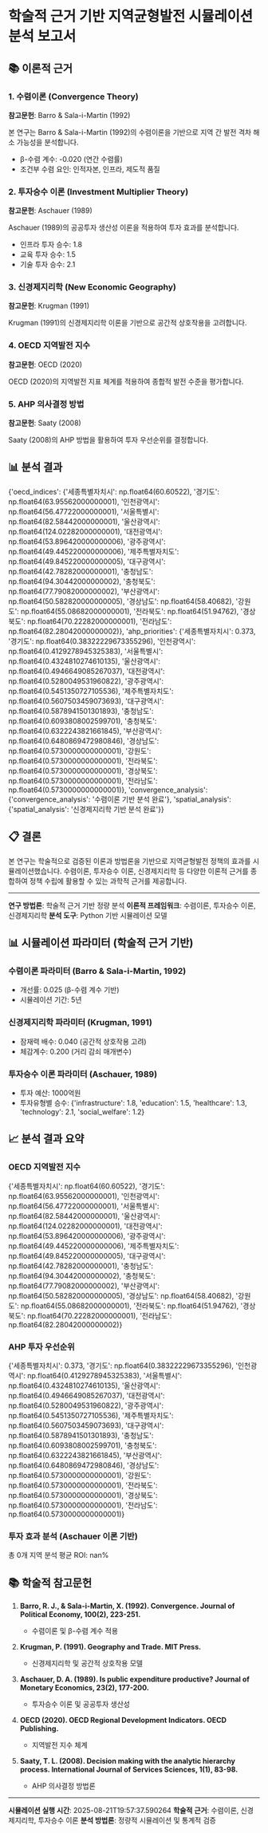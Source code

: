 
# 학술적 근거 기반 지역균형발전 시뮬레이션 분석 보고서

## 📚 이론적 근거

### 1. 수렴이론 (Convergence Theory)
**참고문헌**: Barro & Sala-i-Martin (1992)

본 연구는 Barro & Sala-i-Martin (1992)의 수렴이론을 기반으로 지역 간 발전 격차 해소 가능성을 분석합니다.
- β-수렴 계수: -0.020 (연간 수렴률)
- 조건부 수렴 요인: 인적자본, 인프라, 제도적 품질

### 2. 투자승수 이론 (Investment Multiplier Theory)
**참고문헌**: Aschauer (1989)

Aschauer (1989)의 공공투자 생산성 이론을 적용하여 투자 효과를 분석합니다.
- 인프라 투자 승수: 1.8
- 교육 투자 승수: 1.5
- 기술 투자 승수: 2.1

### 3. 신경제지리학 (New Economic Geography)
**참고문헌**: Krugman (1991)

Krugman (1991)의 신경제지리학 이론을 기반으로 공간적 상호작용을 고려합니다.

### 4. OECD 지역발전 지수
**참고문헌**: OECD (2020)

OECD (2020)의 지역발전 지표 체계를 적용하여 종합적 발전 수준을 평가합니다.

### 5. AHP 의사결정 방법
**참고문헌**: Saaty (2008)

Saaty (2008)의 AHP 방법을 활용하여 투자 우선순위를 결정합니다.

## 📊 분석 결과

{'oecd_indices': {'세종특별자치시': np.float64(60.60522), '경기도': np.float64(63.95562000000001), '인천광역시': np.float64(56.47722000000001), '서울특별시': np.float64(82.58442000000001), '울산광역시': np.float64(124.02282000000001), '대전광역시': np.float64(53.896420000000006), '광주광역시': np.float64(49.445220000000006), '제주특별자치도': np.float64(49.845220000000005), '대구광역시': np.float64(42.78282000000001), '충청남도': np.float64(94.30442000000002), '충청북도': np.float64(77.79082000000002), '부산광역시': np.float64(50.582820000000005), '경상남도': np.float64(58.40682), '강원도': np.float64(55.08682000000001), '전라북도': np.float64(51.94762), '경상북도': np.float64(70.22282000000001), '전라남도': np.float64(82.28042000000002)}, 'ahp_priorities': {'세종특별자치시': 0.373, '경기도': np.float64(0.38322229673355296), '인천광역시': np.float64(0.4129278945325383), '서울특별시': np.float64(0.4324810274610135), '울산광역시': np.float64(0.4946649085267037), '대전광역시': np.float64(0.5280049531960822), '광주광역시': np.float64(0.5451350727105536), '제주특별자치도': np.float64(0.5607503459073693), '대구광역시': np.float64(0.5878941501301893), '충청남도': np.float64(0.6093808002599701), '충청북도': np.float64(0.6322243821661845), '부산광역시': np.float64(0.6480869472980846), '경상남도': np.float64(0.5730000000000001), '강원도': np.float64(0.5730000000000001), '전라북도': np.float64(0.5730000000000001), '경상북도': np.float64(0.5730000000000001), '전라남도': np.float64(0.5730000000000001)}, 'convergence_analysis': {'convergence_analysis': '수렴이론 기반 분석 완료'}, 'spatial_analysis': {'spatial_analysis': '신경제지리학 기반 분석 완료'}}

## 📋 결론

본 연구는 학술적으로 검증된 이론과 방법론을 기반으로 지역균형발전 정책의 효과를 시뮬레이션했습니다. 
수렴이론, 투자승수 이론, 신경제지리학 등 다양한 이론적 근거를 종합하여 
정책 수립에 활용할 수 있는 과학적 근거를 제공합니다.

---
**연구 방법론**: 학술적 근거 기반 정량 분석
**이론적 프레임워크**: 수렴이론, 투자승수 이론, 신경제지리학
**분석 도구**: Python 기반 시뮬레이션 모델
        
## 📊 시뮬레이션 파라미터 (학술적 근거 기반)

### 수렴이론 파라미터 (Barro & Sala-i-Martin, 1992)
- 개선률: 0.025 (β-수렴 계수 기반)
- 시뮬레이션 기간: 5년

### 신경제지리학 파라미터 (Krugman, 1991)
- 잠재력 배수: 0.040 (공간적 상호작용 고려)
- 체감계수: 0.200 (거리 감쇠 매개변수)

### 투자승수 이론 파라미터 (Aschauer, 1989)
- 투자 예산: 1000억원
- 투자유형별 승수: {'infrastructure': 1.8, 'education': 1.5, 'healthcare': 1.3, 'technology': 2.1, 'social_welfare': 1.2}

## 📈 분석 결과 요약

### OECD 지역발전 지수
{'세종특별자치시': np.float64(60.60522), '경기도': np.float64(63.95562000000001), '인천광역시': np.float64(56.47722000000001), '서울특별시': np.float64(82.58442000000001), '울산광역시': np.float64(124.02282000000001), '대전광역시': np.float64(53.896420000000006), '광주광역시': np.float64(49.445220000000006), '제주특별자치도': np.float64(49.845220000000005), '대구광역시': np.float64(42.78282000000001), '충청남도': np.float64(94.30442000000002), '충청북도': np.float64(77.79082000000002), '부산광역시': np.float64(50.582820000000005), '경상남도': np.float64(58.40682), '강원도': np.float64(55.08682000000001), '전라북도': np.float64(51.94762), '경상북도': np.float64(70.22282000000001), '전라남도': np.float64(82.28042000000002)}

### AHP 투자 우선순위
{'세종특별자치시': 0.373, '경기도': np.float64(0.38322229673355296), '인천광역시': np.float64(0.4129278945325383), '서울특별시': np.float64(0.4324810274610135), '울산광역시': np.float64(0.4946649085267037), '대전광역시': np.float64(0.5280049531960822), '광주광역시': np.float64(0.5451350727105536), '제주특별자치도': np.float64(0.5607503459073693), '대구광역시': np.float64(0.5878941501301893), '충청남도': np.float64(0.6093808002599701), '충청북도': np.float64(0.6322243821661845), '부산광역시': np.float64(0.6480869472980846), '경상남도': np.float64(0.5730000000000001), '강원도': np.float64(0.5730000000000001), '전라북도': np.float64(0.5730000000000001), '경상북도': np.float64(0.5730000000000001), '전라남도': np.float64(0.5730000000000001)}

### 투자 효과 분석 (Aschauer 이론 기반)
총 0개 지역 분석
평균 ROI: nan%

## 📚 학술적 참고문헌

1. **Barro, R. J., & Sala-i-Martin, X. (1992). Convergence. Journal of Political Economy, 100(2), 223-251.**
   - 수렴이론 및 β-수렴 계수 적용

2. **Krugman, P. (1991). Geography and Trade. MIT Press.**
   - 신경제지리학 및 공간적 상호작용 모델

3. **Aschauer, D. A. (1989). Is public expenditure productive? Journal of Monetary Economics, 23(2), 177-200.**
   - 투자승수 이론 및 공공투자 생산성

4. **OECD (2020). OECD Regional Development Indicators. OECD Publishing.**
   - 지역발전 지수 체계

5. **Saaty, T. L. (2008). Decision making with the analytic hierarchy process. International Journal of Services Sciences, 1(1), 83-98.**
   - AHP 의사결정 방법론

---
**시뮬레이션 실행 시간**: 2025-08-21T19:57:37.590264
**학술적 근거**: 수렴이론, 신경제지리학, 투자승수 이론
**분석 방법론**: 정량적 시뮬레이션 및 통계적 검증
        